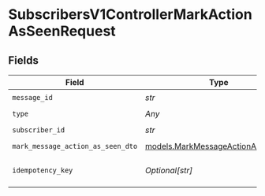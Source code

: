 # SubscribersV1ControllerMarkActionAsSeenRequest


## Fields

| Field                                                                        | Type                                                                         | Required                                                                     | Description                                                                  |
| ---------------------------------------------------------------------------- | ---------------------------------------------------------------------------- | ---------------------------------------------------------------------------- | ---------------------------------------------------------------------------- |
| `message_id`                                                                 | *str*                                                                        | :heavy_check_mark:                                                           | N/A                                                                          |
| `type`                                                                       | *Any*                                                                        | :heavy_check_mark:                                                           | N/A                                                                          |
| `subscriber_id`                                                              | *str*                                                                        | :heavy_check_mark:                                                           | N/A                                                                          |
| `mark_message_action_as_seen_dto`                                            | [models.MarkMessageActionAsSeenDto](../models/markmessageactionasseendto.md) | :heavy_check_mark:                                                           | N/A                                                                          |
| `idempotency_key`                                                            | *Optional[str]*                                                              | :heavy_minus_sign:                                                           | A header for idempotency purposes                                            |
